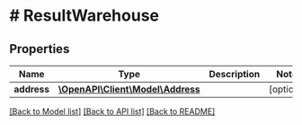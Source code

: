# # ResultWarehouse

## Properties

Name | Type | Description | Notes
------------ | ------------- | ------------- | -------------
**address** | [**\OpenAPI\Client\Model\Address**](Address.md) |  | [optional]

[[Back to Model list]](../../README.md#models) [[Back to API list]](../../README.md#endpoints) [[Back to README]](../../README.md)
